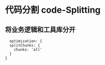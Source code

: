 # 代码分割 code-Splitting

## 将业务逻辑和工具库分开

  ```
    optimization: {
    splitChunks: {
      chunks: 'all'
    }
  }
  ```